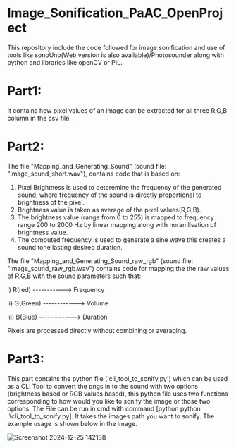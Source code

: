 # Image_Sonification_PaAC_OpenProject
This repository include the code followed for image sonification and use of tools like sonoUno(Web version is also available)/Photosounder along with python and libraries like openCV or PIL.

# Part1:

It contains how pixel values of an image can be extracted for all three R,G,B column in the csv file.


# Part2:

The file "Mapping_and_Generating_Sound" (sound file: "image_sound_short.wav"),  contains code that is based on:
1. Pixel Brightness is used to deteremine the frequency of the generated sound, where frequency of the sound is directly proportional to brightness of the pixel.
2. Brightness value is taken as average of the pixel values(R,G,B).
3. The brightness value (range from 0 to 255) is mapped to frequency range 200 to 2000 Hz by linear mapping along with noramlisation of brightness value.
4. The computed frequency is used to generate a sine wave this creates a sound tone lasting desired duration.
  
The file "Mapping_and_Generating_Sound_raw_rgb" (sound file: "image_sound_raw_rgb.wav") contains code for mapping the the raw values of R,G,B with the sound parameters such that:

i) R(red) -----------> Frequency

ii) G(Green) ------------> Volume

iii) B(Blue) ------------> Duration

Pixels are processed directly without combining or averaging.

# Part3:

This part contains the python file ('cli_tool_to_sonify.py') which can be used as a CLI Tool to convert the pngs in to the sound with two options (brightness based or RGB values based), this python file uses two functions corresponding to how would you like to sonify the image or those two options.
The File can be run in cmd with command [python  python .\cli_tool_to_sonify.py]. It takes the images path you want to sonify. The example usage is shown below in the image.

![Screenshot 2024-12-25 142138](https://github.com/user-attachments/assets/891762ee-d7fb-4176-a41e-c23644f7089c)


